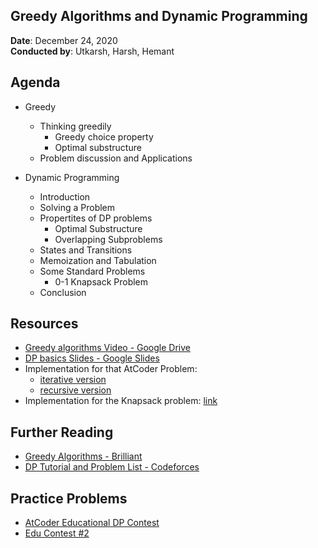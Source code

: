 ## Greedy Algorithms and Dynamic Programming

**Date**: December 24, 2020 <br>
**Conducted by**: Utkarsh, Harsh, Hemant

## Agenda

-   Greedy

    -   Thinking greedily
        -   Greedy choice property
        -   Optimal substructure
    -   Problem discussion and Applications

-   Dynamic Programming
    -   Introduction
    -   Solving a Problem
    -   Propertites of DP problems
        -   Optimal Substructure
        -   Overlapping Subproblems
    -   States and Transitions
    -   Memoization and Tabulation
    -   Some Standard Problems
        -   0-1 Knapsack Problem
    -   Conclusion

## Resources

-   [Greedy algorithms Video - Google Drive](https://drive.google.com/file/d/1OwVQd58JF34q8x7A8vlsxydX9zHOxrtm/view?usp=sharing)
-   [DP basics Slides - Google Slides](https://docs.google.com/presentation/d/1w_VI7_0rcFNVpgx-3JWX4KIoCsHP92qAKtN0Y3EO_gg/edit?usp=sharing)
-   Implementation for that AtCoder Problem:
    -   [iterative version](https://ideone.com/1Lgedu)
    -   [recursive version](https://ideone.com/PSrpjS)
-   Implementation for the Knapsack problem: [link](https://ideone.com/A8RvEp)

## Further Reading

-   [Greedy Algorithms - Brilliant](https://brilliant.org/wiki/greedy-algorithm)
-   [DP Tutorial and Problem List - Codeforces](https://codeforces.com/blog/entry/67679)

## Practice Problems

-   [AtCoder Educational DP Contest](https://atcoder.jp/contests/dp)
-   [Edu Contest #2](https://github.com/Knuth-Programming-Hub/Knuth-Contests#2020-21)
